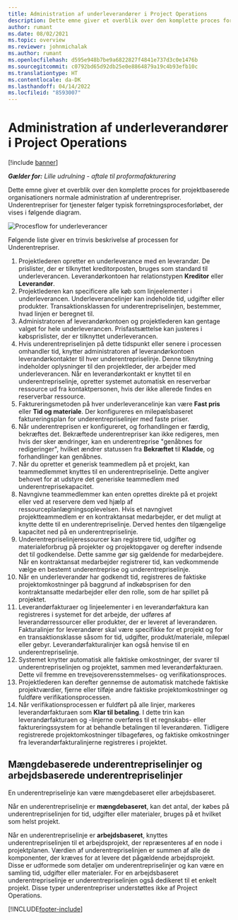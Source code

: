 ```yaml
---
title: Administration af underleverandører i Project Operations
description: Dette emne giver et overblik over den komplette proces for projektbaserede organisationers sædvanlige administration af underentrepriser.
author: rumant
ms.date: 08/02/2021
ms.topic: overview
ms.reviewer: johnmichalak
ms.author: rumant
ms.openlocfilehash: d595e948b7be9a6822827f4841e737d3c0e1476b
ms.sourcegitcommit: c0792bd65d92db25e0e8864879a19c4b93efb10c
ms.translationtype: HT
ms.contentlocale: da-DK
ms.lasthandoff: 04/14/2022
ms.locfileid: "8593007"
---
```

# <a name="subcontract-management-in-project-operations"></a>Administration af underleverandører i Project Operations

[!include [banner](../../includes/dataverse-preview.md)]

_**Gælder for:** Lille udrulning - aftale til proformafakturering_

Dette emne giver et overblik over den komplette proces for projektbaserede organisationers normale administration af underentrepriser. Underentrepriser for tjenester følger typisk forretningsprocesforløbet, der vises i følgende diagram.

![Procesflow for underleverancer](../media/SubcontractingProcessFlow.png)

Følgende liste giver en trinvis beskrivelse af processen for Underentrepriser.

1. Projektlederen opretter en underleverance med en leverandør. De prislister, der er tilknyttet kreditorposten, bruges som standard til underleverancen. Leverandørkontoen har relationstypen **Kreditor** eller **Leverandør**.
2. Projektlederen kan specificere alle køb som linjeelementer i underleverancen. Underleverancelinjer kan indeholde tid, udgifter eller produkter. Transaktionsklassen for underentrepriselinjen, bestemmer, hvad linjen er beregnet til.
3. Administratoren af leverandørkontoen og projektlederen kan gentage valget for hele underleverancen. Prisfastsættelse kan justeres i købsprislister, der er tilknyttet underleverancen.
4. Hvis underentrepriselinjen på dette tidspunkt eller senere i processen omhandler tid, knytter administratoren af leverandørkontoen leverandørkontakter til hver underentrepriselinje. Denne tilknytning indeholder oplysninger til den projektleder, der arbejder med underleverancen. Når en leverandørkontakt er knyttet til en underentrepriselinje, opretter systemet automatisk en reserverbar ressource ud fra kontaktpersonen, hvis der ikke allerede findes en reserverbar ressource.
5. Faktureringsmetoden på hver underleverancelinje kan være **Fast pris** eller **Tid og materiale**. Der konfigureres en milepælsbaseret faktureringsplan for underentrepriselinjer med faste priser.
6.  Når underentreprisen er konfigureret, og forhandlingen er færdig, bekræftes det. Bekræftede underentrepriser kan ikke redigeres, men hvis der sker ændringer, kan en underentreprise "genåbnes for redigeringer", hvilket ændrer statussen fra **Bekræftet** til **Kladde**, og forhandlinger kan genåbnes. 
7.  Når du opretter et generisk teammedlem på et projekt, kan teammedlemmet knyttes til en underentrepriselinje. Dette angiver behovet for at udstyre det generiske teammedlem med underentreprisekapacitet.
8.  Navngivne teammedlemmer kan enten oprettes direkte på et projekt eller ved at reservere dem ved hjælp af ressourceplanlægningsoplevelsen. Hvis et navngivet projektteammedlem er en kontraktansat medarbejder, er det muligt at knytte dette til en underentrepriselinje. Derved hentes den tilgængelige kapacitet ned på en underentrepriselinje.
9.  Underentrepriselinjeressourcer kan registrere tid, udgifter og materialeforbrug på projekter og projektopgaver og derefter indsende det til godkendelse. Dette samme gør sig gældende for medarbejdere. Når en kontraktansat medarbejder registrerer tid, kan vedkommende vælge en bestemt underentreprise og underentrepriselinje.
10. Når en underleverandør har godkendt tid, registreres de faktiske projektomkostninger på baggrund af indkøbsprisen for den kontraktansatte medarbejder eller den rolle, som de har spillet på projektet.
11. Leverandørfakturaer og linjeelementer i en leverandørfaktura kan registreres i systemet for det arbejde, der udføres af leverandørressourcer eller produkter, der er leveret af leverandøren. Fakturalinjer for leverandører skal være specifikke for et projekt og for en transaktionsklasse såsom for tid, udgifter, produkt/materiale, milepæl eller gebyr. Leverandørfakturalinjer kan også henvise til en underentrepriselinje.
12. Systemet knytter automatisk alle faktiske omkostninger, der svarer til underentrepriselinjen og projektet, sammen med leverandørfakturaen. Dette vil fremme en trevejsoverensstemmelses- og verifikationsproces.
13. Projektlederen kan derefter gennemse de automatisk matchede faktiske projektværdier, fjerne eller tilføje andre faktiske projektomkostninger og fuldføre verifikationsprocessen.
14. Når verifikationsprocessen er fuldført på alle linjer, markeres leverandørfakturaen som **Klar til betaling**. I dette trin kan leverandørfakturaen og -linjerne overføres til et regnskabs- eller faktureringssystem for at behandle betalingen til leverandøren. Tidligere registrerede projektomkostninger tilbageføres, og faktiske omkostninger fra leverandørfakturalinjerne registreres i projektet.

## <a name="quantity-based-subcontract-lines-and-work-based-subcontract-lines"></a>Mængdebaserede underentrepriselinjer og arbejdsbaserede underentrepriselinjer

En underentrepriselinje kan være mængdebaseret eller arbejdsbaseret. 

Når en underentrepriselinje er **mængdebaseret**, kan det antal, der købes på underentrepriselinjen for tid, udgifter eller materialer, bruges på et hvilket som helst projekt.

Når en underentrepriselinje er **arbejdsbaseret**, knyttes underentrepriselinjen til et arbejdsprojekt, der repræsenteres af en node i projektplanen. Værdien af underentrepriselinjen er summen af alle de komponenter, der kræves for at levere det pågældende arbejdsprojekt. Disse er udformede som detaljer om underentrepriselinjer og kan være en samling tid, udgifter eller materialer. For en arbejdsbaseret underentrepriselinje er underentrepriselinjen også dedikeret til et enkelt projekt. Disse typer underentrepriser understøttes ikke af Project Operations.

[!INCLUDE[footer-include](../../includes/footer-banner.md)]

